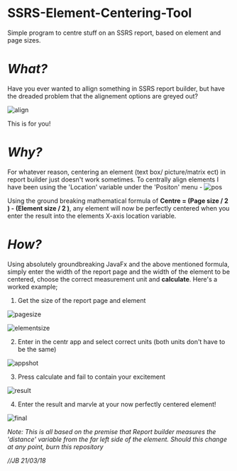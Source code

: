 # SSRS-Element-Centering-Tool
Simple program to centre stuff on an SSRS report, based on element and page sizes. 


# *What?*

Have you ever wanted to allign something in SSRS report builder, but have the dreaded problem that the alignement options are greyed out?

![align](https://user-images.githubusercontent.com/35103224/37715286-89e98c08-2d13-11e8-93e8-5c518898a72d.JPG)

This is for you!



# *Why?*

For whatever reason, centering an element (text box/ picture/matrix ect) in report builder just doesn't work sometimes. 
To centrally align elements I have been using the 'Location' variable under the 'Positon' menu -
![pos](https://user-images.githubusercontent.com/35103224/37714969-bca7804c-2d12-11e8-9fae-4a0746a6349f.JPG)

Using the ground breaking mathematical formula of **Centre = (Page size / 2 ) - (Element size / 2 )**, any element will now be perfectly centered when you enter the result into the elements X-axis location variable. 


# *How?*

Using absolutely groundbreaking JavaFx and the above mentioned formula, simply enter the width of the report page and the width of the element to be centered, choose the correct measurement unit and **calculate**. Here's a worked example;

1) Get the size of the report page and element 

![pagesize](https://user-images.githubusercontent.com/35103224/37716291-1106430a-2d16-11e8-92a3-d6dbcf6436a2.png)

![elementsize](https://user-images.githubusercontent.com/35103224/37716295-14482c86-2d16-11e8-8d32-46f6bde20df0.png)

2) Enter in the centr app and select correct units (both units don't have to be the same)

![appshot](https://user-images.githubusercontent.com/35103224/37716417-655d3850-2d16-11e8-8ccf-af2d2aa58104.JPG)

3) Press calculate and fail to contain your excitement 

![result](https://user-images.githubusercontent.com/35103224/37716521-a32b3b3c-2d16-11e8-902e-461e347d71b5.JPG)

4) Enter the result and marvle at your now perfectly centered element! 

![final](https://user-images.githubusercontent.com/35103224/37716620-d6d13540-2d16-11e8-85c1-8fed669d4e66.JPG)


*Note: This is all based on the premise that Report builder measures the 'distance' variable from the far left side of the element. Should this change at any point, burn this repository*




*//JB 21/03/18*
